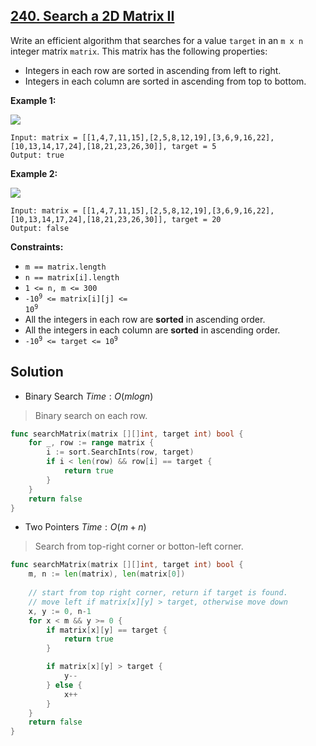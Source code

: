 ## [240. Search a 2D Matrix II](https://leetcode.com/problems/search-a-2d-matrix-ii/)


Write an efficient algorithm that searches for a value `target` in an `m x n` integer matrix `matrix`. This matrix has the following properties:

*   Integers in each row are sorted in ascending from left to right.
*   Integers in each column are sorted in ascending from top to bottom.

**Example 1:**

![](https://assets.leetcode.com/uploads/2020/11/24/searchgrid2.jpg)

```
Input: matrix = [[1,4,7,11,15],[2,5,8,12,19],[3,6,9,16,22],[10,13,14,17,24],[18,21,23,26,30]], target = 5
Output: true
```

**Example 2:**

![](https://assets.leetcode.com/uploads/2020/11/24/searchgrid.jpg)

```
Input: matrix = [[1,4,7,11,15],[2,5,8,12,19],[3,6,9,16,22],[10,13,14,17,24],[18,21,23,26,30]], target = 20
Output: false
```

**Constraints:**

*   `m == matrix.length`
*   `n == matrix[i].length`
*   `1 <= n, m <= 300`
*   <code>-10<sup>9</sup> <= matrix[i][j] <= 10<sup>9</sup></code>
*   All the integers in each row are **sorted** in ascending order.
*   All the integers in each column are **sorted** in ascending order.
*   <code>-10<sup>9</sup> <= target <= 10<sup>9</sup></code>



## Solution

- Binary Search	$Time: O(mlogn)$ 

> Binary search on each row.

```go
func searchMatrix(matrix [][]int, target int) bool {
    for _, row := range matrix {
        i := sort.SearchInts(row, target)
        if i < len(row) && row[i] == target {
            return true
        }
    }
    return false
}
```



- Two Pointers	$Time: O(m+n)$ 

> Search from top-right corner or botton-left corner.

```go
func searchMatrix(matrix [][]int, target int) bool {
	m, n := len(matrix), len(matrix[0])
	
	// start from top right corner, return if target is found.
	// move left if matrix[x][y] > target, otherwise move down
	x, y := 0, n-1
	for x < m && y >= 0 {
		if matrix[x][y] == target {
			return true
		}

		if matrix[x][y] > target {
			y--
		} else {
			x++
		}
	}
	return false
}
```

